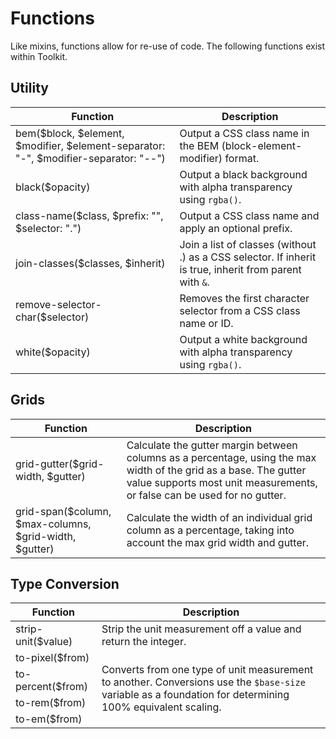 # Functions #

Like mixins, functions allow for re-use of code. The following functions exist within Toolkit.

## Utility ##

<table class="table is-striped data-table">
    <thead>
        <tr>
            <th>Function</th>
            <th>Description</th>
        </tr>
    </thead>
    <tbody>
        <tr>
            <td>bem($block, $element, $modifier, $element-separator: "-", $modifier-separator: "--")</td>
            <td>Output a CSS class name in the BEM (block-element-modifier) format.</td>
        </tr>
        <tr>
            <td>black($opacity)</td>
            <td>Output a black background with alpha transparency using <code>rgba()</code>.</td>
        </tr>
        <tr>
            <td>class-name($class, $prefix: "", $selector: ".")</td>
            <td>Output a CSS class name and apply an optional prefix.</td>
        </tr>
        <tr>
            <td>join-classes($classes, $inherit)</td>
            <td>Join a list of classes (without .) as a CSS selector. If inherit is true, inherit from parent with <code>&</code>.</td>
        </tr>
        <tr>
            <td>remove-selector-char($selector)</td>
            <td>Removes the first character selector from a CSS class name or ID.</td>
        </tr>
        <tr>
            <td>white($opacity)</td>
            <td>Output a white background with alpha transparency using <code>rgba()</code>.</td>
        </tr>
    </tbody>
</table>

## Grids ##

<table class="table is-striped data-table">
    <thead>
        <tr>
            <th>Function</th>
            <th>Description</th>
        </tr>
    </thead>
    <tbody>
        <tr>
            <td>grid-gutter($grid-width, $gutter)</td>
            <td>
                Calculate the gutter margin between columns as a percentage, using the max width of the grid as a base.
                The gutter value supports most unit measurements, or false can be used for no gutter.
            </td>
        </tr>
        <tr>
            <td>grid-span($column, $max-columns, $grid-width, $gutter)</td>
            <td>
                Calculate the width of an individual grid column as a percentage, taking into account the max grid width and gutter.
            </td>
        </tr>
    </tbody>
</table>

## Type Conversion ##

<table class="table is-striped data-table">
    <thead>
        <tr>
            <th>Function</th>
            <th>Description</th>
        </tr>
    </thead>
    <tbody>
        <tr>
            <td>strip-unit($value)</td>
            <td>Strip the unit measurement off a value and return the integer.</td>
        </tr>
        <tr>
            <td>to-pixel($from)</td>
            <td rowspan="4">
                Converts from one type of unit measurement to another.
                Conversions use the <code>$base-size</code> variable as a foundation for determining 100% equivalent scaling.
            </td>
        </tr>
        <tr>
            <td>to-percent($from)</td>
        </tr>
        <tr>
            <td>to-rem($from)</td>
        </tr>
        <tr>
            <td>to-em($from)</td>
        </tr>
    </tbody>
</table>